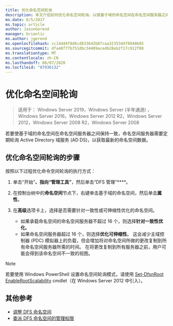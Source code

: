 ```yaml
---
title: 优化命名空间轮询
description: 本文介绍如何优化命名空间轮询，以使基于域的命名空间在命名空间服务器之间保持一致
ms.date: 6/5/2017
ms.topic: article
author: JasonGerend
manager: brianlic
ms.author: jgerend
ms.openlocfilehash: cc14dd4f8d6cd833642b87caa32353d4f8940b05
ms.sourcegitcommit: dfa48f77b751dbc34409aced628eb2f17c912f08
ms.translationtype: MT
ms.contentlocale: zh-CN
ms.lasthandoff: 08/07/2020
ms.locfileid: "87936132"
---
```

# <a name="optimize-namespace-polling"></a>优化命名空间轮询

> 适用于： Windows Server 2019，Windows Server (半年通道) ，Windows Server 2016，Windows Server 2012 R2，Windows Server 2012，Windows Server 2008 R2，Windows Server 2008

若要使基于域的命名空间在命名空间服务器之间保持一致，命名空间服务器需要定期轮询 Active Directory 域服务 (AD DS)，以获取最新的命名空间数据。

## <a name="to-optimize-namespace-polling"></a>优化命名空间轮询的步骤

按照以下过程优化命令空间轮询的执行方式：

1.  单击“开始”****、指向“管理工具”****，然后单击“DFS 管理”****。

2.  在控制台树中的**命名空间**节点下，右键单击基于域的命名空间，然后单击**属性**。

3.  在**高级**选项卡上，选择是否需要针对一致性或可伸缩性优化的命名空间。

    -   如果承载命名空间的命名空间服务器不超过 16 个，则选择**针对一致性优化**。
    -   如果命名空间服务器超过 16 个，则选择**优化可伸缩性**。 这会减少主域控制器 (PDC) 模拟器上的负载，但会增加将对命名空间所做的更改复制到所有命名空间服务器所需的时间。 在将更改复制到所有服务器之前，用户可能会得到该命名空间不一致的视图。

> [!NOTE]
> 若要使用 Windows PowerShell 设置命名空间轮询模式，请使用 [Set-DfsnRoot EnableRootScalability](/previous-versions/windows/it-pro/windows-server-2008-R2-and-2008/cc771913(v=ws.11)) cmdlet（在 Windows Server 2012 中引入）。

## <a name="additional-references"></a>其他参考

-   [调整 DFS 命名空间](tuning-dfs-namespaces.md)
-   [委派 DFS 命名空间的管理权限](delegate-management-permissions-for-dfs-namespaces.md)

